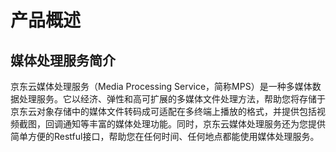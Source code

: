 # 产品概述

## 媒体处理服务简介

京东云媒体处理服务（Media Processing Service，简称MPS）是一种多媒体数据处理服务。它以经济、弹性和高可扩展的多媒体文件处理方法，帮助您将存储于京东云对象存储中的媒体文件转码成可适配在多终端上播放的格式，并提供包括视频截图，回调通知等丰富的媒体处理功能。同时，京东云媒体处理服务还为您提供简单方便的Restful接口，帮助您在任何时间、任何地点都能使用媒体处理服务。

